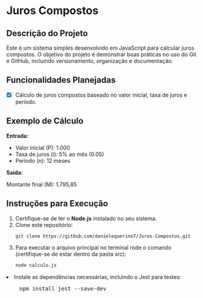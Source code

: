 # Juros Compostos

## Descrição do Projeto
Este é um sistema simples desenvolvido em JavaScript para calcular juros compostos. O objetivo do projeto é demonstrar boas práticas no uso do Git e GitHub, incluindo versionamento, organização e documentação.

## Funcionalidades Planejadas
- [x] Cálculo de juros compostos baseado no valor inicial, taxa de juros e período.

## Exemplo de Cálculo
<p><strong>Entrada:</strong></p>
<ul>
    <li>Valor inicial (P): 1.000</li>
    <li>Taxa de juros (i): 5% ao mês (0.05)</li>
    <li>Período (n): 12 meses</li>
</ul>
<p><strong>Saída:</strong></p>
<p>Montante final (M): 1.795,85</p>


## Instruções para Execução
1. Certifique-se de ter o **Node.js** instalado no seu sistema.
2. Clone este repositório:
   ```bash
   git clone https://github.com/danielequerino7/Juros-Compostos.git
   ```
3. Para executar o arquivo principal no terminal rode o comando (certifique-se de estar dentro da pasta src):
   ```bash
   node calculo.js
   ```
<li>Instale as dependências necessárias, incluindo o Jest para testes:</li>
<pre>
    npm install jest --save-dev
</pre>
